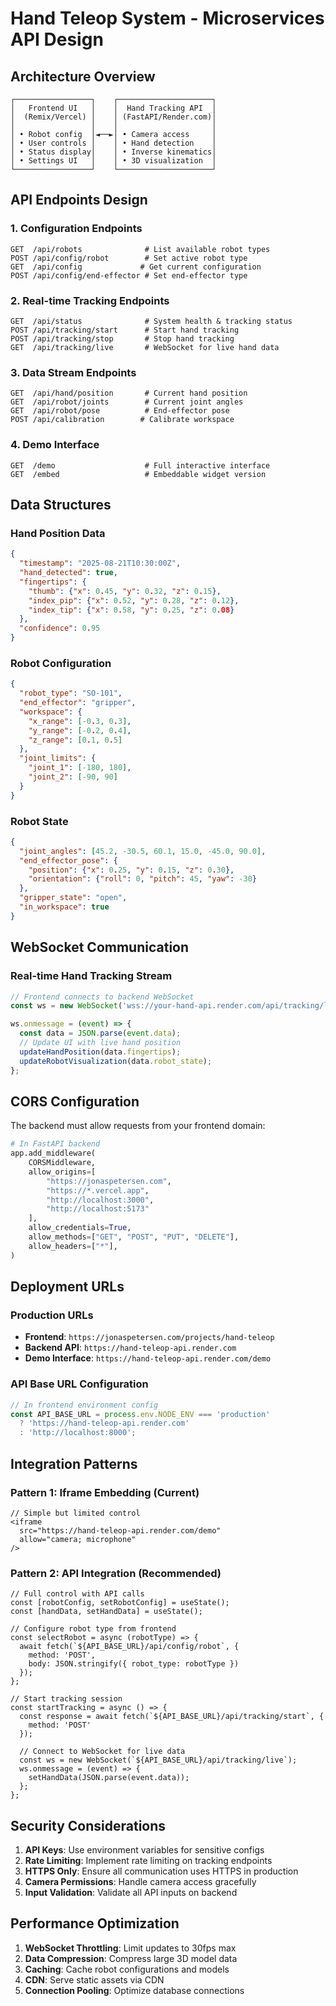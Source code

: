 # Hand Teleop System - Microservices API Design

## Architecture Overview

```
┌─────────────────┐    ┌─────────────────────┐
│   Frontend UI   │    │  Hand Tracking API  │
│  (Remix/Vercel) │    │ (FastAPI/Render.com)│
│                 │    │                     │
│ • Robot config  │◄──►│ • Camera access     │
│ • User controls │    │ • Hand detection    │
│ • Status display│    │ • Inverse kinematics│
│ • Settings UI   │    │ • 3D visualization  │
└─────────────────┘    └─────────────────────┘
```

## API Endpoints Design

### 1. Configuration Endpoints
```
GET  /api/robots              # List available robot types
POST /api/config/robot        # Set active robot type
GET  /api/config             # Get current configuration
POST /api/config/end-effector # Set end-effector type
```

### 2. Real-time Tracking Endpoints
```
GET  /api/status              # System health & tracking status
POST /api/tracking/start      # Start hand tracking
POST /api/tracking/stop       # Stop hand tracking
GET  /api/tracking/live       # WebSocket for live hand data
```

### 3. Data Stream Endpoints
```
GET  /api/hand/position       # Current hand position
GET  /api/robot/joints        # Current joint angles
GET  /api/robot/pose          # End-effector pose
POST /api/calibration        # Calibrate workspace
```

### 4. Demo Interface
```
GET  /demo                    # Full interactive interface
GET  /embed                   # Embeddable widget version
```

## Data Structures

### Hand Position Data
```json
{
  "timestamp": "2025-08-21T10:30:00Z",
  "hand_detected": true,
  "fingertips": {
    "thumb": {"x": 0.45, "y": 0.32, "z": 0.15},
    "index_pip": {"x": 0.52, "y": 0.28, "z": 0.12},
    "index_tip": {"x": 0.58, "y": 0.25, "z": 0.08}
  },
  "confidence": 0.95
}
```

### Robot Configuration
```json
{
  "robot_type": "SO-101",
  "end_effector": "gripper",
  "workspace": {
    "x_range": [-0.3, 0.3],
    "y_range": [-0.2, 0.4],
    "z_range": [0.1, 0.5]
  },
  "joint_limits": {
    "joint_1": [-180, 180],
    "joint_2": [-90, 90]
  }
}
```

### Robot State
```json
{
  "joint_angles": [45.2, -30.5, 60.1, 15.0, -45.0, 90.0],
  "end_effector_pose": {
    "position": {"x": 0.25, "y": 0.15, "z": 0.30},
    "orientation": {"roll": 0, "pitch": 45, "yaw": -30}
  },
  "gripper_state": "open",
  "in_workspace": true
}
```

## WebSocket Communication

### Real-time Hand Tracking Stream
```javascript
// Frontend connects to backend WebSocket
const ws = new WebSocket('wss://your-hand-api.render.com/api/tracking/live');

ws.onmessage = (event) => {
  const data = JSON.parse(event.data);
  // Update UI with live hand position
  updateHandPosition(data.fingertips);
  updateRobotVisualization(data.robot_state);
};
```

## CORS Configuration

The backend must allow requests from your frontend domain:

```python
# In FastAPI backend
app.add_middleware(
    CORSMiddleware,
    allow_origins=[
        "https://jonaspetersen.com",
        "https://*.vercel.app",
        "http://localhost:3000",
        "http://localhost:5173"
    ],
    allow_credentials=True,
    allow_methods=["GET", "POST", "PUT", "DELETE"],
    allow_headers=["*"],
)
```

## Deployment URLs

### Production URLs
- **Frontend**: `https://jonaspetersen.com/projects/hand-teleop`
- **Backend API**: `https://hand-teleop-api.render.com`
- **Demo Interface**: `https://hand-teleop-api.render.com/demo`

### API Base URL Configuration
```typescript
// In frontend environment config
const API_BASE_URL = process.env.NODE_ENV === 'production' 
  ? 'https://hand-teleop-api.render.com'
  : 'http://localhost:8000';
```

## Integration Patterns

### Pattern 1: Iframe Embedding (Current)
```tsx
// Simple but limited control
<iframe 
  src="https://hand-teleop-api.render.com/demo"
  allow="camera; microphone"
/>
```

### Pattern 2: API Integration (Recommended)
```tsx
// Full control with API calls
const [robotConfig, setRobotConfig] = useState();
const [handData, setHandData] = useState();

// Configure robot type from frontend
const selectRobot = async (robotType) => {
  await fetch(`${API_BASE_URL}/api/config/robot`, {
    method: 'POST',
    body: JSON.stringify({ robot_type: robotType })
  });
};

// Start tracking session
const startTracking = async () => {
  const response = await fetch(`${API_BASE_URL}/api/tracking/start`, {
    method: 'POST'
  });
  
  // Connect to WebSocket for live data
  const ws = new WebSocket(`${API_BASE_URL}/api/tracking/live`);
  ws.onmessage = (event) => {
    setHandData(JSON.parse(event.data));
  };
};
```

## Security Considerations

1. **API Keys**: Use environment variables for sensitive configs
2. **Rate Limiting**: Implement rate limiting on tracking endpoints
3. **HTTPS Only**: Ensure all communication uses HTTPS in production
4. **Camera Permissions**: Handle camera access gracefully
5. **Input Validation**: Validate all API inputs on backend

## Performance Optimization

1. **WebSocket Throttling**: Limit updates to 30fps max
2. **Data Compression**: Compress large 3D model data
3. **Caching**: Cache robot configurations and models
4. **CDN**: Serve static assets via CDN
5. **Connection Pooling**: Optimize database connections
